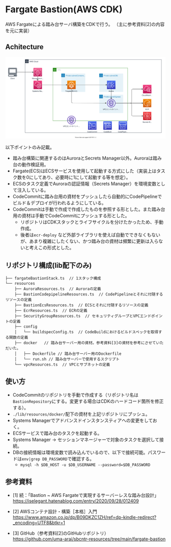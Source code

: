 # Fargate Bastion(AWS CDK)
AWS Fargateによる踏み台サーバ構築をCDKで行う。
（主に参考資料[2]の内容を元に実装）
## Achitecture

![](./docs/architecture.drawio.svg)

以下ポイントのみ記載。
* 踏み台構築に関連するのはAuroraとSecrets Manager以外。Auroraは踏み台の動作検証用。
* Fargate(ECS)はECSサービスを使用して起動する方式にした（実装上はタスク数を0にしてあり、必要時に1にして起動する等を想定）。
* ECSのタスク定義でAuroraの認証情報（Secrets Manager）を環境変数として注入している。
* CodeCommitに踏み台用の資材をプッシュしたら自動的にCodePipelineでビルド＆デプロイが行われるようにしている。
* CodeCommitは手動で作成で作成したものを参照する形とした。また踏み台用の資材は手動でCodeCommitにプッシュする形とした。
  * リポジトリはCDKスタックとライフサイクルを分けたかったため、手動作成。
  * 後者は`ecr-deploy` など外部ライブラリを使えば自動でできなくもないが、あまり複雑にしたくない、かつ踏み台の資材は頻繁に更新は入らないと考えこの形式とした。

## リポジトリ構成(lib配下のみ)
```
├── fargateBastionStack.ts  // 1スタック構成
└── resources
    ├── AuroraResources.ts  // Auroraの定義
    ├── BastionCodepipelineResources.ts  // CodePipelineとそれに付随するリソースの定義
    ├── BastionEcsResources.ts  // ECSとそれに付随するリソースの定義
    ├── EcrResources.ts  // ECRの定義
    ├── SecurityGroupResources.ts  // セキュリティグループとVPCエンドポイントの定義
    ├── config
    │   └── buildspecConfig.ts  // CodeBuildにおけるビルドスペックを取得する関数の定義
    ├── docker   // 踏み台サーバー用の資材。参考資料[3]の資材を参考にさせていただいた。
    │   ├── Dockerfile // 踏み台サーバー用のDockerfile
    │   └── run.sh // 踏み台サーバーで使用するスクリプト
    └── vpcResources.ts  // VPCとサブネットの定義
```

## 使い方
* CodeCommitのリポジトリを手動で作成する（リポジトリ名は`BastionRepository`にする。変更する場合はCDKのハードコード箇所を修正する）。
* `./lib/resources/docker/`配下の資材を上記リポジトリにプッシュ。
* Systems Managerでアドバンスドインスタンスティアへの変更をしておく。
* ECSサービスで踏み台のタスクを起動する。
* Systems Manager -> セッションマネージャーで対象のタスクを選択して接続。
* DBの接続情報は環境変数で読み込んでいるので、以下で接続可能。パスワードは`env|grep DB_PASSWORD`で確認する。
  * `mysql -h $DB_HOST -u $DB_USERNAME --password=$DB_PASSWORD`


## 参考資料
* [1] 続：「Bastion ~ AWS Fargateで実現するサーバーレスな踏み台設計」<br/>
https://iselegant.hatenablog.com/entry/2020/09/28/012409

* [2] AWSコンテナ設計・構築［本格］入門 <br/>
https://www.amazon.co.jp/dp/B09DKZC1ZH/ref=dp-kindle-redirect?_encoding=UTF8&btkr=1

* [3] GitHub（参考資料[2]のGitHubリポジトリ）<br/>
https://github.com/uma-arai/sbcntr-resources/tree/main/fargate-bastion